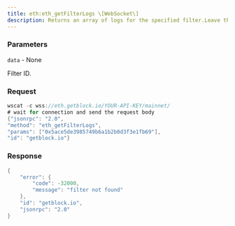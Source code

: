 ```yaml
---
title: eth:eth_getFilterLogs \[WebSocket\]
description: Returns an array of logs for the specified filter.Leave the --auto-log-bloom-caching-enabled command line option at thedefault value of true to improve log retrieval performance.
---
```


### Parameters


`data` - None

Filter ID.

### Request

``` java
wscat -c wss://eth.getblock.io/YOUR-API-KEY/mainnet/ 
# wait for connection and send the request body 
{"jsonrpc": "2.0",
"method": "eth_getFilterLogs",
"params": ["0x5ace5de3985749b6a1b2b0d3f3e1fb69"],
"id": "getblock.io"}
```

###  Response

``` java
{
    "error": {
        "code": -32000,
        "message": "filter not found"
    },
    "id": "getblock.io",
    "jsonrpc": "2.0"
}
```

